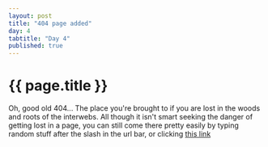 ```yaml
---
layout: post
title: "404 page added"
day: 4
tabtitle: "Day 4"
published: true
---
```

# {{ page.title }}
Oh, good old 404... The place you're brought to if you are lost in the woods and roots of the interwebs.
All though it isn't smart seeking the danger of getting lost in a page, you can still come there pretty easily by typing random stuff after the slash in the url bar, or clicking [this link](/404.html)
